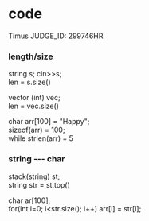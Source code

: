# code

Timus JUDGE_ID: 299746HR

### length/size
string s; cin>>s;<br>
len = s.size()

vector (int) vec;<br>
len = vec.size()

char arr[100] = "Happy";<br>
sizeof(arr) = 100;<br>
while strlen(arr) = 5

### string --- char
stack(string) st;<br>
string str = st.top()

char ar[100];<br>
for(int i=0; i<str.size(); i++)  arr[i] = str[i];
